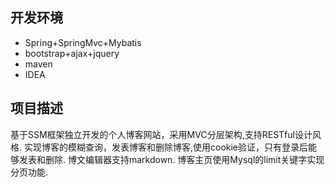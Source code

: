 ## 开发环境
- Spring+SpringMvc+Mybatis
- bootstrap+ajax+jquery
- maven
- IDEA

## 项目描述
基于SSM框架独立开发的个人博客网站，采用MVC分层架构,支持RESTful设计风格.
实现博客的模糊查询，发表博客和删除博客,使用cookie验证，只有登录后能够发表和删除.
博文编辑器支持markdown. 博客主页使用Mysql的limit关键字实现分页功能.

